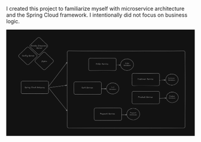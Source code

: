 I created this project to familiarize myself with microservice architecture and the Spring Cloud framework. I intentionally did not focus on business logic.

![](screenshots/diagram.png)

